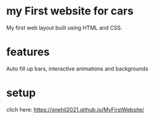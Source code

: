 # my First website for cars
My first web layout built using HTML and CSS.
# features
Auto fill up bars, interactive animations and backgrounds


# setup
clich here: https://snehil2021.github.io/MyFirstWebsite/
